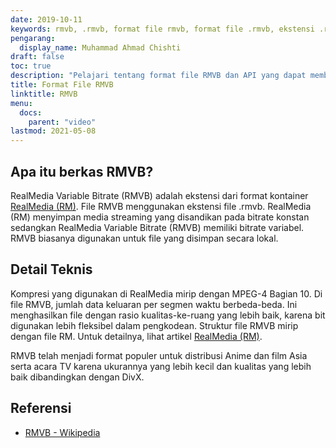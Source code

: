 ```yaml
---
date: 2019-10-11
keywords: rmvb, .rmvb, format file rmvb, format file .rmvb, ekstensi .rmvb, Bitrate Variabel RealMedia
pengarang:
  display_name: Muhammad Ahmad Chishti
draft: false
toc: true
description: "Pelajari tentang format file RMVB dan API yang dapat membuat dan membuka file RMVB."
title: Format File RMVB
linktitle: RMVB
menu:
  docs:
    parent: "video"
lastmod: 2021-05-08
---
```


## Apa itu berkas RMVB?

RealMedia Variable Bitrate (RMVB) adalah ekstensi dari format kontainer [RealMedia (RM)](/id/video/rm/). File RMVB menggunakan ekstensi file .rmvb. RealMedia (RM) menyimpan media streaming yang disandikan pada bitrate konstan sedangkan RealMedia Variable Bitrate (RMVB) memiliki bitrate variabel. RMVB biasanya digunakan untuk file yang disimpan secara lokal.

## Detail Teknis

Kompresi yang digunakan di RealMedia mirip dengan MPEG-4 Bagian 10. Di file RMVB, jumlah data keluaran per segmen waktu berbeda-beda. Ini menghasilkan file dengan rasio kualitas-ke-ruang yang lebih baik, karena bit digunakan lebih fleksibel dalam pengkodean. Struktur file RMVB mirip dengan file RM. Untuk detailnya, lihat artikel [RealMedia (RM)](/id/video/rm/).

RMVB telah menjadi format populer untuk distribusi Anime dan film Asia serta acara TV karena ukurannya yang lebih kecil dan kualitas yang lebih baik dibandingkan dengan DivX.

## Referensi ##

- [RMVB - Wikipedia](https://en.wikipedia.org/wiki/RMVB)

